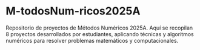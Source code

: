 # M-todosNum-ricos2025A
Repositorio de proyectos de Métodos Numéricos 2025A. Aquí se recopilan 8 proyectos desarrollados por estudiantes, aplicando técnicas y algoritmos numéricos para resolver problemas matemáticos y computacionales.
